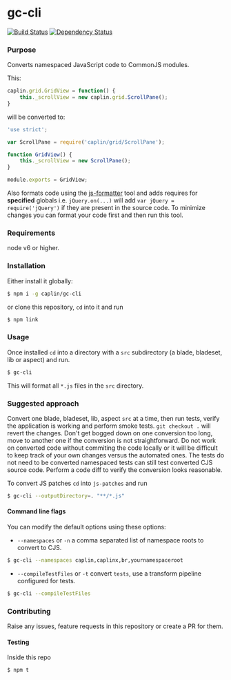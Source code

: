 # gc-cli
[![Build Status](https://secure.travis-ci.org/caplin/gc-cli.png)](http://travis-ci.org/caplin/gc-cli)
[![Dependency Status](https://david-dm.org/caplin/gc-cli.png?theme=shields.io)](https://david-dm.org/caplin/gc-cli)

### Purpose

Converts namespaced JavaScript code to CommonJS modules.

This:

```javascript
caplin.grid.GridView = function() {
	this._scrollView = new caplin.grid.ScrollPane();
}
```

will be converted to:

```javascript
'use strict';

var ScrollPane = require('caplin/grid/ScrollPane');

function GridView() {
	this._scrollView = new ScrollPane();
}

module.exports = GridView;
```

Also formats code using the [js-formatter](https://github.com/briandipalma/js-formatter) tool and adds requires for
**specified** globals i.e. `jQuery.on(...)` will add `var jQuery = require('jQuery')` if they are present in the
source code. To minimize changes you can format your code first and then run this tool.

### Requirements

node v6 or higher.

### Installation

Either install it globally:

```bash
$ npm i -g caplin/gc-cli
```

or clone this repository, `cd` into it and run

```bash
$ npm link
```

### Usage

Once installed `cd` into a directory with a `src` subdirectory (a blade, bladeset, lib or aspect) and run.

```bash
$ gc-cli
```

This will format all `*.js` files in the `src` directory.

### Suggested approach

Convert one blade, bladeset, lib, aspect `src` at a time, then run tests, verify the application is working and
perform smoke tests. `git checkout .` will revert the changes. Don't get bogged down on one conversion too long,
move to another one if the conversion is not straightforward. Do not work on converted code without commiting the
code locally or it will be difficult to keep track of your own changes versus the automated ones. The tests do not
need to be converted namespaced tests can still test converted CJS source code. Perform a code diff to verify the
conversion looks reasonable.

To convert JS patches `cd` into `js-patches` and run

```bash
$ gc-cli --outputDirectory=. "**/*.js"
```

#### Command line flags

You can modify the default options using these options:

* `--namespaces` or `-n` a comma separated list of namespace roots to convert to CJS.

```bash
$ gc-cli --namespaces caplin,caplinx,br,yournamespaceroot
```

* `--compileTestFiles` or `-t` convert `tests`, use a transform pipeline configured for tests.

```bash
$ gc-cli --compileTestFiles
```

### Contributing

Raise any issues, feature requests in this repository or create a PR for them.

#### Testing

Inside this repo

```bash
$ npm t
```
